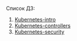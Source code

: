 Список ДЗ:

1. [Kubernetes-intro](./kubernetes-intro/README.md)
2. [Kubernetes-controllers](./kubernetes-controllers/README.md)
2. [Kubernetes-security](./kubernetes-security/README.md)